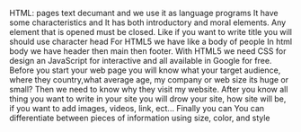 HTML: pages text decumant and we use it as language programs
It have some characteristics and It has both introductory and moral elements. Any element that is opened must be closed.
Like if you want to write title you will should use character head
For HTML5 we have like a body of people
In html body we have header then main then footer.
With HTML5 we need CSS for design an JavaScript for interactive and all available in Google for free.
Before you start your web page you will know what your target audience, where they country,what average age, my company or web size its huge or small?
Then we need to know why they visit my website.
After you know all thing you want to write in your site you will drow your site, how site will be, if you want to add images, videos, link, ect...
Finally you can You can differentiate between pieces of information 
using size, color, and style
